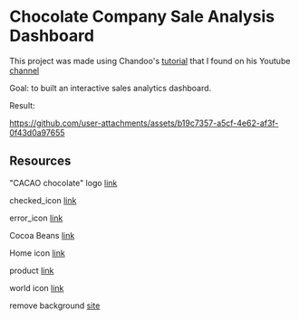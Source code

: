 # Chocolate Company Sale Analysis Dashboard

This project was made using Chandoo's [tutorial](https://www.youtube.com/watch?v=ooJO7NW4uJU&t=6370s) that I found on his Youtube [channel](https://www.youtube.com/@chandoo_)

Goal: to built an interactive sales analytics dashboard.  

Result:<br>

https://github.com/user-attachments/assets/b19c7357-a5cf-4e62-af3f-0f43d0a97655

## Resources

"CACAO chocolate" logo [link](https://www.canva.com/search?q=chocolate%20logo)<br>

checked_icon [link](https://www.flaticon.com/free-icon/check_5610944?term=done&page=1&position=6&origin=search&related_id=5610944)<br>

error_icon [link](https://www.flaticon.com/free-icon/close_9068699?term=cancell&page=1&position=41&origin=search&related_id=9068699)<br>

Cocoa Beans [link](https://thenounproject.com/icon/cocoa-beans-54521/)<br>

Home icon [link](https://thenounproject.com/icon/home-7613019/)<br>

product [link](https://www.flaticon.com/free-icon/product_9252074?term=products&page=1&position=27&origin=search&related_id=9252074)<br>

world icon [link](https://thenounproject.com/icon/country-7254670/)<br>

remove background [site](https://www.remove.bg/)